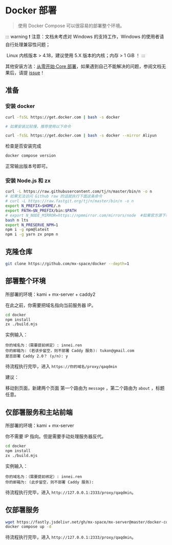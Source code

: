 # Docker 部署

>  使用 Docker Compose 可以很容易的部署整个环境。

::: warning
❗ 注意：文档未考虑对 Windows 的支持工作，Windows 的使用者请自行处理兼容性问题；
        

​      Linux 内核版本 > 4.18，建议使用 5.X 版本的内核；内存 > 1 GiB ！
:::

其他安装方法：[从零开始·Core 部署](/deploy/core/core.md)，如果遇到自己不能解决的问题，参阅文档无果后，请提 [issue](https://github.com/mx-space/docs/issues)！


## 准备


### 安装 docker

```bash
curl -fsSL https://get.docker.com | bash -s docker

# 如果安装比较慢，推荐使用以下命令

curl -fsSL https://get.docker.com | bash -s docker --mirror Aliyun

```



检查是否安装完成

```bash
docker compose version
```

正常输出版本号即可。

### 安装 Node.js 和 zx

```bash
curl -L https://raw.githubusercontent.com/tj/n/master/bin/n -o n
# 如果无法访问 Github raw 的话就执行下面这条命令
# curl -L https://raw.fastgit.org/tj/n/master/bin/n -o n
export N_PREFIX=$HOME/.n
export PATH=$N_PREFIX/bin:$PATH
# export N_NODE_MIRROR=https://npmmirror.com/mirrors/node  #如果官方源下载慢的话可以执行这条换国内源
bash n lts
export N_PRESERVE_NPM=1
npm i -g npm@latest
npm i -g yarn zx pnpm n
```

## 克隆仓库

```bash
git clone https://github.com/mx-space/docker --depth=1
```

## 部署整个环境

所部署的环境：kami + mx-server + caddy2

在此之前，你需要把域名指向当前服务器 IP。

```bash
cd docker
npm install
zx ./build.mjs
```

实例输入：

```
你的域名为：（需要提前绑定）: innei.ren
你的邮箱为: (若该步留空，则不部署 Caddy 服务): tukon@gmail.com
是否部署 Caddy 2.0？ (y/n): y
```

待流程执行完毕，进入 `https://你的域名/proxy/qaqdmin`  

建议：

移动到页面，新建两个页面 第一个路由为 `message`  ，第二个路由为 `about` ，标题任意。

## 仅部署服务和主站前端

所部署的环境：kami + mx-server

你不需要 IP 指向。但是需要手动处理服务器反代。

```bash
cd docker
npm install
zx ./build.mjs
```

实例输入：

```
你的域名为：（需要提前绑定）: innei.ren
你的邮箱为: (此步留空，则不部署 Caddy 服务):
```

待流程执行完毕，进入 `http://127.0.0.1:2333/proxy/qaqdmin`。

## 仅部署服务

```bash
wget https://fastly.jsdelivr.net/gh/mx-space/mx-server@master/docker-compose.yml
docker compose up -d
```

待流程执行完毕，进入 `http://127.0.0.1:2333/proxy/qaqdmin`。
